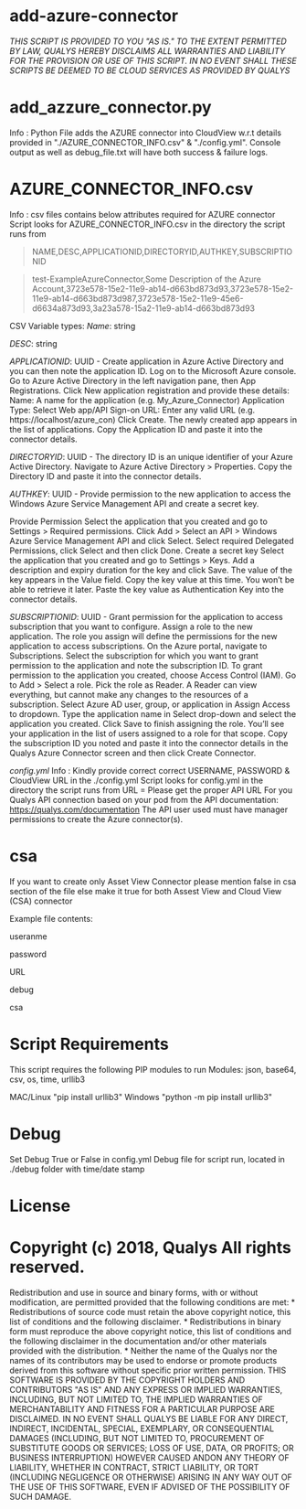 # add-azure-connector
*THIS SCRIPT IS PROVIDED TO YOU "AS IS."  TO THE EXTENT PERMITTED BY LAW, QUALYS HEREBY DISCLAIMS ALL WARRANTIES AND LIABILITY FOR THE PROVISION OR USE OF THIS SCRIPT.  IN NO EVENT SHALL THESE SCRIPTS BE DEEMED TO BE CLOUD SERVICES AS PROVIDED BY QUALYS*

# add_azzure_connector.py
Info : Python File adds the AZURE connector into CloudView w.r.t details provided in "./AZURE_CONNECTOR_INFO.csv" & "./config.yml".
       Console output as well as debug_file.txt will have both success & failure logs.

# AZURE_CONNECTOR_INFO.csv
Info : csv files contains below attributes required for AZURE connector
Script looks for AZURE_CONNECTOR_INFO.csv in the directory the script runs from

> NAME,DESC,APPLICATIONID,DIRECTORYID,AUTHKEY,SUBSCRIPTIONID

> test-ExampleAzureConnector,Some Description of the Azure Account,3723e578-15e2-11e9-ab14-d663bd873d93,3723e578-15e2-11e9-ab14-d663bd873d987,3723e578-15e2-11e9-45e6-d6634a873d93,3a23a578-15a2-11e9-ab14-d663bd873d93

CSV Variable types:
*Name*: string

*DESC*: string

*APPLICATIONID*: UUID - Create application in Azure Active Directory and you can then note the application ID.
Log on to the Microsoft Azure console. Go to Azure Active Directory in the left navigation pane, then App Registrations.
Click New application registration and provide these details:
Name: A name for the application (e.g. My_Azure_Connector)
Application Type: Select Web app/API
Sign-on URL: Enter any valid URL (e.g. https://localhost/azure_con)
Click Create. The newly created app appears in the list of applications. Copy the Application ID and paste it into the connector details.

*DIRECTORYID*: UUID - The directory ID is an unique identifier of your Azure Active Directory. Navigate to Azure Active Directory > Properties. Copy the Directory ID and paste it into the connector details.

*AUTHKEY*: UUID - Provide permission to the new application to access the Windows Azure Service Management API and create a secret key.

Provide Permission
Select the application that you created and go to Settings > Required permissions.
Click Add > Select an API > Windows Azure Service Management API and click Select.
Select required Delegated Permissions, click Select and then click Done.
Create a secret key
Select the application that you created and go to Settings > Keys.
Add a description and expiry duration for the key and click Save.
The value of the key appears in the Value field. Copy the key value at this time. You won’t be able to retrieve it later. Paste the key value as Authentication Key into the connector details.

*SUBSCRIPTIONID*: UUID - Grant permission for the application to access subscription that you want to configure. Assign a role to the new application. The role you assign will define the permissions for the new application to access subscriptions.
On the Azure portal, navigate to Subscriptions.
Select the subscription for which you want to grant permission to the application and note the subscription ID. To grant permission to the application you created, choose Access Control (IAM).
Go to Add > Select a role. Pick the role as Reader. A Reader can view everything, but cannot make any changes to the resources of a subscription.
Select Azure AD user, group, or application in Assign Access to dropdown.
Type the application name in Select drop-down and select the application you created.
Click Save to finish assigning the role. You’ll see your application in the list of users assigned to a role for that scope.
Copy the subscription ID you noted and paste it into the connector details in the Qualys Azure Connector screen and then click Create Connector.

*config.yml*
Info : Kindly provide correct correct USERNAME, PASSWORD & CloudView URL in the ./config.yml
Script looks for config.yml in the directory the script runs from
URL = Please get the proper API URL For you Qualys API connection based on your pod from the API documentation: https://qualys.com/documentation
The API user used must have manager permissions to create the Azure connector(s).
# csa
If you want to create only Asset View Connector please mention false in csa section of the file else make it true for both Assest View and Cloud View (CSA) connector

Example file contents:

useranme

password

URL

debug

csa

# Script Requirements
This script requires the following PIP modules to run
Modules: json, base64, csv, os, time, urllib3

MAC/Linux "pip install urllib3"
Windows "python -m pip install urllib3"

# Debug
Set Debug True or False in config.yml
Debug file for script run, located in ./debug folder with time/date stamp


# License
# Copyright (c) 2018, Qualys All rights reserved.
Redistribution and use in source and binary forms, with or without modification, are permitted provided that the following conditions are met: * Redistributions of source code must retain the above copyright notice, this list of conditions and the following disclaimer. * Redistributions in binary form must reproduce the above copyright notice, this list of conditions and the following disclaimer in the documentation and/or other materials provided with the distribution. * Neither the name of the Qualys nor the names of its contributors may be used to endorse or promote products derived from this software without specific prior written permission.
THIS SOFTWARE IS PROVIDED BY THE COPYRIGHT HOLDERS AND CONTRIBUTORS "AS IS" AND ANY EXPRESS OR IMPLIED WARRANTIES, INCLUDING, BUT NOT LIMITED TO, THE IMPLIED WARRANTIES OF MERCHANTABILITY AND FITNESS FOR A PARTICULAR PURPOSE ARE DISCLAIMED. IN NO EVENT SHALL QUALYS BE LIABLE FOR ANY DIRECT, INDIRECT, INCIDENTAL, SPECIAL, EXEMPLARY, OR CONSEQUENTIAL DAMAGES (INCLUDING, BUT NOT LIMITED TO, PROCUREMENT OF SUBSTITUTE GOODS OR SERVICES; LOSS OF USE, DATA, OR PROFITS; OR BUSINESS INTERRUPTION) HOWEVER CAUSED ANDON ANY THEORY OF LIABILITY, WHETHER IN CONTRACT, STRICT LIABILITY, OR TORT (INCLUDING NEGLIGENCE OR OTHERWISE) ARISING IN ANY WAY OUT OF THE USE OF THIS SOFTWARE, EVEN IF ADVISED OF THE POSSIBILITY OF SUCH DAMAGE.
